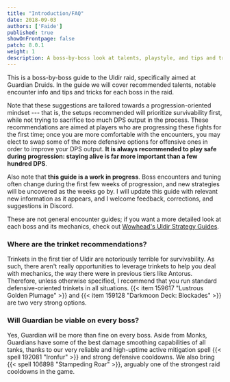 ```yaml
---
title: "Introduction/FAQ"
date: 2018-09-03
authors: ['Faide']
published: true
showOnFrontpage: false
patch: 8.0.1
weight: 1
description: A boss-by-boss look at talents, playstyle, and tips and tricks for Guardian Druids in Uldir.
---
```


This is a boss-by-boss guide to the Uldir raid, specifically aimed at Guardian Druids. In the guide we will cover recommended talents, notable encounter info and tips and tricks for each boss in the raid.

Note that these suggestions are tailored towards a progression-oriented mindset --- that is, the setups recommended will prioritize survivability first, while not trying to sacrifice too much DPS output in the process. These recommendations are aimed at players who are progressing these fights for the first time; once you are more comfortable with the encounters, you may elect to swap some of the more defensive options for offensive ones in order to improve your DPS output. **It is always recommended to play safe during progression: staying alive is far more important than a few hundred DPS**.

Also note that **this guide is a work in progress**. Boss encounters and tuning often change during the first few weeks of progression, and new strategies will be uncovered as the weeks go by. I will update this guide with relevant new information as it appears, and I welcome feedback, corrections, and suggestions in Discord.

These are not general encounter guides; if you want a more detailed look at each boss and its mechanics, check out [Wowhead's Uldir Strategy Guides](https://www.wowhead.com/news=286871/uldir-raid-strategy-guides-for-all-bosses-by-fatbosstv-now-live).

### Where are the trinket recommendations?

Trinkets in the first tier of Uldir are notoriously terrible for survivability. As such, there aren't really opportunities to leverage trinkets to help you deal with mechanics, the way there were in previous tiers like Antorus. Therefore, unless otherwise specified, I recommend that you run standard defensive-oriented trinkets in all situations. {{< item 159617 "Lustrous Golden Plumage" >}} and {{< item 159128 "Darkmoon Deck: Blockades" >}} are two very strong options.

### Will Guardian be viable on every boss?

Yes, Guardian will be more than fine on every boss. Aside from Monks, Guardians have some of the best damage smoothing capabilities of all tanks, thanks to our very reliable and high-uptime active mitigation spell {{< spell 192081 "Ironfur" >}} and strong defensive cooldowns. We also bring {{< spell 106898 "Stampeding Roar" >}}, arguably one of the strongest raid cooldowns in the game.


